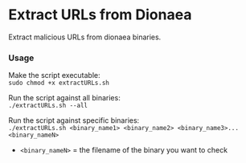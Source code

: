 # Extract URLs from Dionaea
Extract malicious URLs from dionaea binaries.

### Usage
Make the script executable: <br/>
```sudo chmod +x extractURLs.sh``` <br/>

Run the script against all binaries: <br/>
```./extractURLs.sh --all```

Run the script against specific binaries: <br/>
```./extractURLs.sh <binary_name1> <binary_name2> <binary_name3>...<binary_nameN>```<br/>

- `<binary_nameN>` = the filename of the binary you want to check

